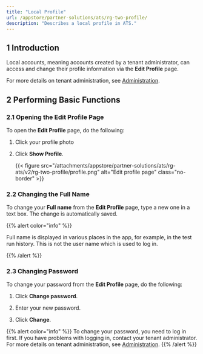 ```yaml
---
title: "Local Profile"
url: /appstore/partner-solutions/ats/rg-two-profile/
description: "Describes a local profile in ATS."
---
```


## 1 Introduction

Local accounts, meaning accounts created by a tenant administrator, can access and change their profile information via the **Edit Profile** page. 

For more details on tenant administration, see [Administration](/appstore/partner-solutions/ats/rg-two-administration/).

## 2 Performing Basic Functions

### 2.1 Opening the Edit Profile Page

To open the **Edit Profile** page, do the following:

1. Click your profile photo 

2. Click **Show Profile**.

    {{< figure src="/attachments/appstore/partner-solutions/ats/rg-ats/v2/rg-two-profile/profile.png" alt="Edit profile page" class="no-border" >}}

### 2.2 Changing the Full Name 

To change your **Full name** from the **Edit Profile** page, type a new one in a text box. The change is automatically saved. 

{{% alert color="info" %}}

Full name is displayed in various places in the app, for example, in the test run history. This is not the user name which is used to log in.

{{% /alert %}} 

### 2.3 Changing Password

To change your password from the **Edit Profile** page, do the following:

1. Click **Change password**.

2. Enter your new password.

3. Click **Change**.

{{% alert color="info" %}}
To change your password, you need to log in first. If you have problems with logging in, contact your tenant administrator. For more details on tenant administration, see [Administration](/appstore/partner-solutions/ats/rg-two-administration/).
{{% /alert %}} 
